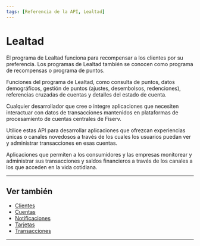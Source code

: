 ```yaml
---
tags: [Referencia de la API, Lealtad]
---
```


# Lealtad

El programa de Lealtad funciona para recompensar a los clientes por su preferencia. Los programas de Lealtad también se conocen como programa de recompensas o programa de puntos.

Funciones del programa de Lealtad, como consulta de puntos, datos demográficos, gestión de puntos (ajustes, desembolsos, redenciones), referencias cruzadas de cuentas y detalles del estado de cuenta.

<!--
type: tab
titles: ¿Para quién es?, ¿Cómo se usa?, Usos potenciales
-->

Cualquier desarrollador que cree o integre aplicaciones que necesiten interactuar con datos de transacciones mantenidos en plataformas de procesamiento de cuentas centrales de Fiserv.

<!--
type: tab
-->

Utilice estas API para desarrollar aplicaciones que ofrezcan experiencias únicas o canales novedosos a través de los cuales los usuarios puedan ver y administrar transacciones en esas cuentas.

<!--
type: tab
-->

Aplicaciones que permiten a los consumidores y las empresas monitorear y administrar sus transacciones y saldos financieros a través de los canales a los que acceden en la vida cotidiana.

<!-- type: tab-end -->

---

## Ver también

- [Clientes](?path=docs/spanish/referencia-api/1-clientes.md)
- [Cuentas](?path=docs/spanish/referencia-api/2-cuentas.md)
- [Notificaciones](?path=docs/spanish/referencia-api/4-notificaciones.md)
- [Tarjetas](?path=docs/spanish/referencia-api/5-tarjetas.md)
- [Transacciones](?path=docs/spanish/referencia-api/6-transacciones.md)

---
